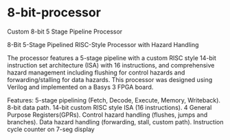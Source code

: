 # 8-bit-processor
Custom 8-bit 5 Stage Pipeline Processor

8-Bit 5-Stage Pipelined RISC-Style Processor with Hazard Handling

The processor features a 5-stage pipeline with a  custom RISC style 14-bit instruction set architecture (ISA) with 16 instructions, and comprehensive hazard management including flushing for control hazards and forwarding/stalling for data hazards. This processor was designed using Verilog and implemented on a Basys 3 FPGA board. 

Features:
5-stage pipelining (Fetch, Decode, Execute, Memory, Writeback).
8-bit data path.
14-bit custom RISC style ISA (16 instructions).
4 General Purpose Registers(GPRs).
Control hazard handling (flushes, jumps and branches).
Data hazard handling (forwarding, stall, custom path). 
Instruction cycle counter on 7-seg display



	

